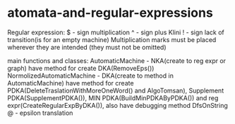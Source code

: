 # atomata-and-regular-expressions


Regular expression:
$ - sign multiplication
^ - sign plus Klini
! - sign lack of transition(is for an empty machine)
Multiplication marks must be placed wherever they are intended (they must not be omitted)

main functions and classes:
AutomaticMachine - NKA(create to reg expr or graph) have method for create DKA(RemoveEps())
NormolizedAutomaticMachine - DKA(create to method in AutomaticMachine) have method for create PDKA(DeleteTraslationWithMoreOneWord() and AlgoTomsan), Supplement PDKA(SupplementPDKA()), MIN PDKA(BuildMinPDKAByPDKA()) and reg expr(CreateRegularExpByDKA()), also have debugging method DfsOnString
@ - epsilon translation
